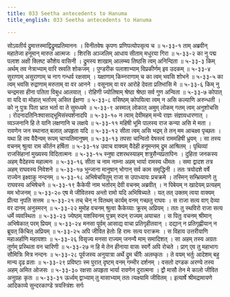 ```yaml
---
title: 033 Seetha antecedents to Hanuma
title_english: 033 Seetha antecedents to Hanuma

---
```

<div class="audioEmbed"  caption="श्रीराम-हरिसीताराममूर्ति-घनपाठिभ्यां वचनम्" src="https://archive.org/download/Ramayana-recitation-Sriram-harisItArAmamUrti-Ghanapaati-v2/Kanda_5/Kanda_5_SK-033-Seetha_antecedents_to_Hanuma.mp3"></div>
सोऽवतीर्य द्रुमात्तस्माद्विद्रुमप्रतिमाननः ।  
विनीतवेषः कृपणः प्रणिपत्योपसृत्य च ॥ ५-३३-१  
ताम् अब्रवीन् महातेजा हनूमान् मारुत आत्मजः ।  
शिरसि अञ्जलिम् आधाय सीताम् मधुरया गिरा ॥ ५-३३-२  
का नु पद्म पलाश अक्षी क्लिष्ट कौशेय वासिनी ।  
द्रुमस्य शाखाम् आलम्ब्य तिष्ठसि त्वम् अनिन्दिता ॥ ५-३३-३  
किम् अर्थम् तव नेत्राभ्याम् वारि स्रवति शोकजम् ।  
पुण्डरीक पलाशाभ्याम् विप्रकीर्णम् इव उदकम् ॥ ५-३३-४  
सुराणाम् असुराणाम् च नाग गन्धर्व रक्षसाम् ।  
यक्षाणाम् किम्नराणाम् च का त्वम् भवसि शोभने ॥ ५-३३-५  
का त्वम् भवसि रुद्राणाम् मरुताम् वा वर आनने ।  
वसूनाम् वा वर आरोहे देवता प्रतिभासि मे ॥ ५-३३-६  
किम् नु चन्द्रमसा हीना पतिता विबुध आलयात् ।  
रोहिणी ज्योतिषाम् श्रेष्ठा श्रेष्ठा सर्व गुण अन्विता ॥ ५-३३-७  
कोपात् वा यदि वा मोहात् भर्तारम् असित ईक्षणा ॥ ५-३३-८  
वसिष्ठम् कोपयित्वा त्वम् न असि कल्याणि अरुन्धती ।  
को नु पुत्रः पिता भ्रात भर्ता वा ते सुमध्यमे ॥ ५-३३-९  
अस्माल् लोकात् अमुम् लोकम् गतम् त्वम् अनुशोचसि ।  
रोदनादतिनिःश्वासाद्भूमिसंस्पर्शनादपि ॥ ५-३३-१०  
न त्वाम् देवीमहम् मन्ये राज्ञः संज्ञावधारणात् ।  
व्यञ्जनानि हि ते यानि लक्षणानि च लक्षये ॥ ५-३३-११  
महिषी भूमि पालस्य राज कन्या असि मे मता ।  
रावणेन जन स्थानात् बलात् अपहृता यदि ॥ ५-३३-१२  
सीता त्वम् असि भद्रम् ते तन् मम आचक्ष्व पृच्छतः ।  
यथा हि तव वैदैन्यम् रूपम् चाप्यतिमानुषम् ॥ ५-३३-१३  
तपसा चान्वितो वेषस्त्वं राममहिषी ध्रुवम् ।  
सा तस्य वचनम् श्रुत्वा राम कीर्तन हर्षिता ॥ ५-३३-१४  
उवाच वाक्यम् वैदेही हनूमन्तम् द्रुम आश्रितम् ।  
पृथिव्यां राजसिंहानां मुख्यस्य विदितात्मनः ॥ ५-३३-१५  
स्नुषा दशरथस्याहम् शत्रुसैन्यप्रतापिनः ।  
दुहिता जनकस्य अहम् वैदेहस्य महात्मनः ॥ ५-३३-१६  
सीता च नाम नाम्ना अहम् भार्या रामस्य धीमतः ।  
समा द्वादश तत्र अहम् राघवस्य निवेशने ॥ ५-३३-१७  
भुन्जाना मानुषान् भोगान् सर्व काम समृद्धिनी ।  
ततः त्रयोदशे वर्षे राज्येन इक्ष्वाकु नन्दनम् ॥ ५-३३-१८  
अभिषेचयितुम् राजा स उपाध्यायः प्रचक्रमे ।  
तस्मिन् सम्भ्रियमाणे तु राघवस्य अभिषेचने ॥ ५-३३-१९  
कैकेयी नाम भर्तारम् देवी वचनम् अब्रवीत् ।  
न पिबेयम् न खादेयम् प्रत्यहम् मम भोजनम् ॥ ५-३३-२०  
एष मे जीवितस्य अन्तो रामो यदि अभिषिच्यते ।  
यत् तत् उक्तम् त्वया वाक्यम् प्रीत्या नृपति सत्तम ॥ ५-३३-२१  
तच् चेन् न वितथम् कार्यम् वनम् गच्छतु राघवः ।  
स राजा सत्य वाग् देव्या वर दानम् अनुस्मरन् ॥ ५-३३-२२  
मुमोह वचनम् श्रुत्वा कैकेय्याः क्रूरम् अप्रियम् ।  
ततः तु स्थविरो राजा सत्य धर्मे व्यवस्थितः ॥ ५-३३-२३  
ज्येष्ठम् यशस्विनम् पुत्रम् रुदन् राज्यम् अयाचत ।  
स पितुः वचनम् श्रीमान् अभिषेकात् परम् प्रियम् ॥ ५-३३-२४  
मनसा पूर्वम् आसाद्य वाचा प्रतिगृहीतवान् ।  
दद्यान् न प्रतिगृह्णीयान् न ब्रूयत् किंचित् अप्रियम् ॥ ५-३३-२५  
अपि जीवित हेतोः हि रामः सत्य पराक्रमः ।  
स विहाय उत्तरीयाणि महाअर्हाणि महायशाः ॥ ५-३३-२६  
विसृज्य मनसा राज्यम् जनन्यै माम् समादिशत् ।  
सा अहम् तस्य अग्रतः तूर्णम् प्रस्थिता वन चारिणी ॥ ५-३३-२७  
न हि मे तेन हीनाया वासः स्वर्गे अपि रोचते ।  
प्राग् एव तु महाभागः सौमित्रिः मित्र नन्दनः ॥ ५-३३-२८  
पूर्वजस्य अनुयात्रा अर्थे द्रुम चीरैः अलम्कृतः ।  
ते वयम् भर्तुः आदेशम् बहु मान्य दृढ व्रताः ॥ ५-३३-२९  
प्रविष्टाः स्म पुरात् दृष्टम् वनम् गम्भीर दर्शनम् ।  
वसतो दण्डक अरण्ये तस्य अहम् अमित ओजसः ॥ ५-३३-३०  
रक्षसा अपहृता भार्या रावणेन दुरात्मना ।  
द्वौ मासौ तेन मे कालो जीवित अनुग्रहः कृतः ॥ ५-३३-३१  
ऊर्ध्वम् द्वाभ्याम् तु मासाभ्याम् ततः त्यक्ष्यामि जीवितम् ।  
इत्यार्षे श्रीमद्रामायणे आदिकाव्ये सुन्दरकाण्डे त्रयस्त्रिंशः सर्गः